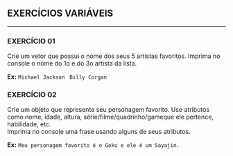 ## EXERCÍCIOS VARIÁVEIS
---
### EXERCÍCIO 01
Crie um vetor que possui o nome dos seus 5 artistas favoritos.
Imprima no console o nome do 1o e do 3o artista da lista.

 **Ex:**
 `Michael Jackson `
 `Billy Corgan`


### EXERCÍCIO 02
 Crie um objeto que represente seu personagem favorito. Use atributos como nome, idade, altura, série/filme/quadrinho/gameque ele pertence, habilidade, etc.  
 Imprima no console uma frase usando alguns de seus atributos.

 **Ex:**
  `Meu personagem favorito é o Goku e ele é um Sayajin.`
 